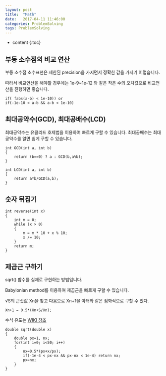 ```yaml
---
layout: post
title:  "Math"
date:   2017-04-11 11:46:00
categories: ProblemSolving
tags: ProblemSolving
---
```


* content
{:toc}

## 부동 소수점의 비교 연산
부동 소수점 소수표현은 제한된 precision을 가지면서 정확한 값을 가지기 어렵습니다.

따라서 비교연산을 해야할 경우에는 1e-9~1e-12 와 같은 작은 수의 오차값으로 비교연산을 진행하면 좋습니다.

```
if( fabs(a-b) < 1e-10)) or
if(-1e-10 < a-b && a-b < 1e-10)
```

## 최대공약수(GCD), 최대공배수(LCD)

최대공약수는 유클리드 호제법을 이용하여 빠르게 구할 수 있습니다.
최대공배수는 최대공약수를 알면 쉽게 구할 수 있습니다.

```
int GCD(int a, int b)
{
	return (b==0) ? a : GCD(b,a%b);
}

int LCD(int a, int b)
{
	return a*b/GCD(a,b);
}
```

## 숫자 뒤집기
```
int reverse(int x)
{
	int m = 0;
	while (x > 0)
	{
        m = m * 10 + x % 10;
        x /= 10;
	}
	return m;
}

```

## 제곱근 구하기
sqrt() 함수를 실제로 구현하는 방법입니다.

Babylonian method를 이용하여 제곱근을 빠르게 구할 수 있습니다.

√S의 근삿값 Xn을 찾고 다음으로 Xn+1을 아래와 같은 점화식으로 구할 수 있다.
```
Xn+1 = 0.5*(Xn+S/Xn);
```

수식 유도는 [WIKI 참조](https://en.wikipedia.org/wiki/Methods_of_computing_square_roots)



```
double sqrt(double x)
{
	double px=1, nx;
	for(int i=0; i<50; i++)
	{
		nx=0.5*(px+x/px);
        if(-1e-4 < px-nx && px-nx < 1e-4) return nx;
        px=nx;
	}
}

```